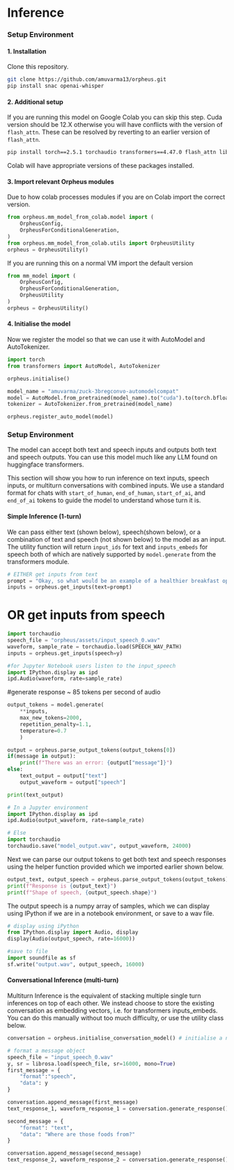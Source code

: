 # Inference

### Setup Environment

#### 1. Installation
Clone this repository.
```bash
git clone https://github.com/amuvarma13/orpheus.git
pip install snac openai-whisper
```


#### 2. Additional setup
If you are running this model on Google Colab you can skip this step. Cuda version should be 12.X otherwise you will have conflicts with the version of `flash_attn`. These can be resolved by reverting to an earlier version of `flash_attn`. 
```bash
pip install torch==2.5.1 torchaudio transformers==4.47.0 flash_attn librosa soundfile
```

Colab will have appropriate versions of these packages installed.


#### 3. Import relevant Orpheus modules

Due to how colab processes modules if you are on Colab import the  correct version.
```python
from orpheus.mm_model_from_colab.model import (
    OrpheusConfig,
    OrpheusForConditionalGeneration,
)
from orpheus.mm_model_from_colab.utils import OrpheusUtility
orpheus = OrpheusUtility()
```
If you are running this on a normal VM import the default version
```python
from mm_model import (
    OrpheusConfig,
    OrpheusForConditionalGeneration,
    OrpheusUtility
)
orpheus = OrpheusUtility()
```


#### 4. Initialise the model

Now we register the model so that we can use it with AutoModel and AutoTokenizer.

```python
import torch
from transformers import AutoModel, AutoTokenizer

orpheus.initialise()

model_name = "amuvarma/zuck-3bregconvo-automodelcompat"
model = AutoModel.from_pretrained(model_name).to("cuda").to(torch.bfloat16)
tokenizer = AutoTokenizer.from_pretrained(model_name)

orpheus.register_auto_model(model)
```

### Setup Environment

The model can accept both text and speech inputs and outputs both text and speech outputs. You can use this model much like any LLM found on huggingface transformers.

This section will show you how to run inference on text inputs, speech inputs, or multiturn conversations with combined inputs. We use a standard format for chats with ```start_of_human```, ```end_of_human```, ```start_of_ai```, and ```end_of_ai``` tokens to guide the model to understand whose turn it is.

#### Simple Inference (1-turn)

We can pass either text (shown below), speech(shown below), or a combination of text and speech (not shown below) to the model as an input. The utility function will return `input_ids` for text and `inputs_embeds` for speech both of which are natively supported by `model.generate` from the transformers module.

```python
# EITHER get inputs from text
prompt = "Okay, so what would be an example of a healthier breakfast option then. Can you tell me?"
inputs = orpheus.get_inputs(text=prompt)
```

# OR get inputs from speech
``` python
import torchaudio
speech_file = "orpheus/assets/input_speech_0.wav"
waveform, sample_rate = torchaudio.load(SPEECH_WAV_PATH)
inputs = orpheus.get_inputs(speech=y)

#for Jupyter Notebook users listen to the input_speech
import IPython.display as ipd 
ipd.Audio(waveform, rate=sample_rate)
```

#generate response ~ 85 tokens per second of audio

``` python
output_tokens = model.generate(
    **inputs, 
    max_new_tokens=2000, 
    repetition_penalty=1.1, 
    temperature=0.7
    )

output = orpheus.parse_output_tokens(output_tokens[0])
if(message in output):
    print(f"There was an error: {output["message"]}")
else:
    text_output = output["text"]
    output_waveform = output["speech"]

print(text_output)

# In a Jupyter environment 
import IPython.display as ipd 
ipd.Audio(output_waveform, rate=sample_rate)

# Else
import torchaudio
torchaudio.save("model_output.wav", output_waveform, 24000)
```

Next we can parse our output tokens to get both text and speech responses using the helper function provided which we imported earlier shown below.

```python
output_text, output_speech = orpheus.parse_output_tokens(output_tokens)
print(f"Response is {output_text}")
print(f"Shape of speech, {output_speech.shape}")
```

The output speech is a numpy array of samples, which we can display using IPython if we are in a notebook environment, or save to a wav file.

``` python
# display using iPython
from IPython.display import Audio, display
display(Audio(output_speech, rate=16000))

#save to file
import soundfile as sf
sf.write("output.wav", output_speech, 16000)
```

#### Conversational Inference (multi-turn)

Multiturn Inference is the equivalent of stacking multiple single turn inferences on top of each other. We instead choose to store the existing conversation as embedding vectors, i.e. for transformers inputs_embeds. You can do this manually without too much difficulty, or use the utility class below.

```python
conversation = orpheus.initialise_conversation_model() # initialise a new conversation

# format a message object
speech_file = "input_speech_0.wav"
y, sr = librosa.load(speech_file, sr=16000, mono=True)
first_message = {
    "format":"speech",
    "data": y
}

conversation.append_message(first_message)
text_response_1, waveform_response_1 = conversation.generate_response()

second_message = {
    "format": "text",
    "data": "Where are those foods from?"
}

conversation.append_message(second_message)
text_response_2, waveform_response_2 = conversation.generate_response()
```
